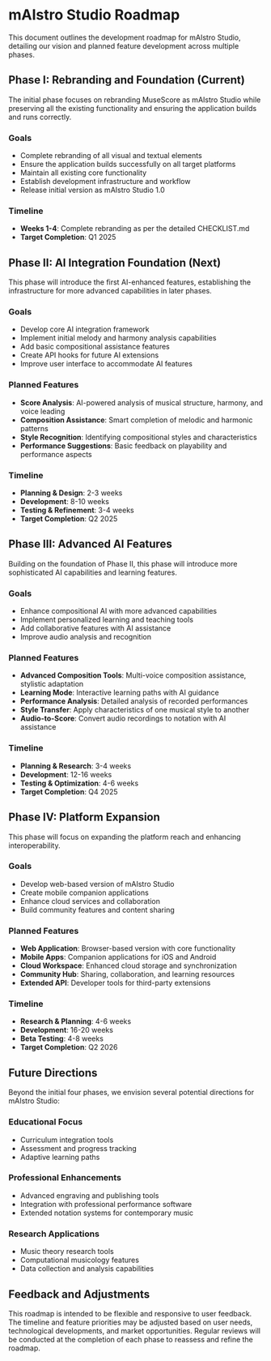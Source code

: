 # mAIstro Studio Roadmap

This document outlines the development roadmap for mAIstro Studio, detailing our vision and planned feature development across multiple phases.

## Phase I: Rebranding and Foundation (Current)

The initial phase focuses on rebranding MuseScore as mAIstro Studio while preserving all the existing functionality and ensuring the application builds and runs correctly.

### Goals
- Complete rebranding of all visual and textual elements
- Ensure the application builds successfully on all target platforms
- Maintain all existing core functionality
- Establish development infrastructure and workflow
- Release initial version as mAIstro Studio 1.0

### Timeline
- **Weeks 1-4**: Complete rebranding as per the detailed CHECKLIST.md
- **Target Completion**: Q1 2025

## Phase II: AI Integration Foundation (Next)

This phase will introduce the first AI-enhanced features, establishing the infrastructure for more advanced capabilities in later phases.

### Goals
- Develop core AI integration framework
- Implement initial melody and harmony analysis capabilities
- Add basic compositional assistance features
- Create API hooks for future AI extensions
- Improve user interface to accommodate AI features

### Planned Features
- **Score Analysis**: AI-powered analysis of musical structure, harmony, and voice leading
- **Composition Assistance**: Smart completion of melodic and harmonic patterns
- **Style Recognition**: Identifying compositional styles and characteristics
- **Performance Suggestions**: Basic feedback on playability and performance aspects

### Timeline
- **Planning & Design**: 2-3 weeks
- **Development**: 8-10 weeks
- **Testing & Refinement**: 3-4 weeks
- **Target Completion**: Q2 2025

## Phase III: Advanced AI Features

Building on the foundation of Phase II, this phase will introduce more sophisticated AI capabilities and learning features.

### Goals
- Enhance compositional AI with more advanced capabilities
- Implement personalized learning and teaching tools
- Add collaborative features with AI assistance
- Improve audio analysis and recognition

### Planned Features
- **Advanced Composition Tools**: Multi-voice composition assistance, stylistic adaptation
- **Learning Mode**: Interactive learning paths with AI guidance
- **Performance Analysis**: Detailed analysis of recorded performances
- **Style Transfer**: Apply characteristics of one musical style to another
- **Audio-to-Score**: Convert audio recordings to notation with AI assistance

### Timeline
- **Planning & Research**: 3-4 weeks
- **Development**: 12-16 weeks
- **Testing & Optimization**: 4-6 weeks
- **Target Completion**: Q4 2025

## Phase IV: Platform Expansion

This phase will focus on expanding the platform reach and enhancing interoperability.

### Goals
- Develop web-based version of mAIstro Studio
- Create mobile companion applications
- Enhance cloud services and collaboration
- Build community features and content sharing

### Planned Features
- **Web Application**: Browser-based version with core functionality
- **Mobile Apps**: Companion applications for iOS and Android
- **Cloud Workspace**: Enhanced cloud storage and synchronization
- **Community Hub**: Sharing, collaboration, and learning resources
- **Extended API**: Developer tools for third-party extensions

### Timeline
- **Research & Planning**: 4-6 weeks
- **Development**: 16-20 weeks
- **Beta Testing**: 4-8 weeks
- **Target Completion**: Q2 2026

## Future Directions

Beyond the initial four phases, we envision several potential directions for mAIstro Studio:

### Educational Focus
- Curriculum integration tools
- Assessment and progress tracking
- Adaptive learning paths

### Professional Enhancements
- Advanced engraving and publishing tools
- Integration with professional performance software
- Extended notation systems for contemporary music

### Research Applications
- Music theory research tools
- Computational musicology features
- Data collection and analysis capabilities

## Feedback and Adjustments

This roadmap is intended to be flexible and responsive to user feedback. The timeline and feature priorities may be adjusted based on user needs, technological developments, and market opportunities. Regular reviews will be conducted at the completion of each phase to reassess and refine the roadmap.